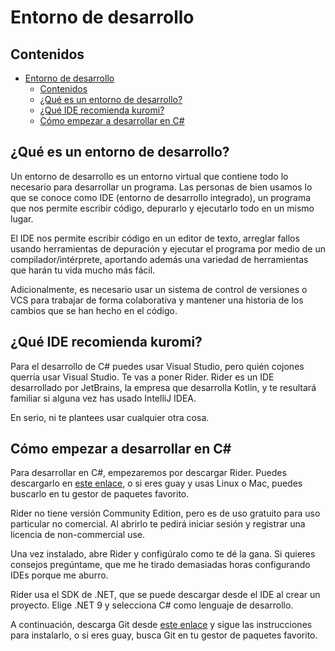 # Entorno de desarrollo

## Contenidos

- [Entorno de desarrollo](#entorno-de-desarrollo)
  - [Contenidos](#contenidos)
  - [¿Qué es un entorno de desarrollo?](#qué-es-un-entorno-de-desarrollo)
  - [¿Qué IDE recomienda kuromi?](#qué-ide-recomienda-kuromi)
  - [Cómo empezar a desarrollar en C#](#cómo-empezar-a-desarrollar-en-c)

## ¿Qué es un entorno de desarrollo?

Un entorno de desarrollo es un entorno virtual que contiene todo lo necesario para desarrollar un programa. Las personas de bien usamos lo que se conoce como IDE (entorno de desarrollo integrado), un programa que nos permite escribir código, depurarlo y ejecutarlo todo en un mismo lugar.

El IDE nos permite escribir código en un editor de texto, arreglar fallos usando herramientas de depuración y ejecutar el programa por medio de un compilador/intérprete, aportando además una variedad de herramientas que harán tu vida mucho más fácil.

Adicionalmente, es necesario usar un sistema de control de versiones o VCS para trabajar de forma colaborativa y mantener una historia de los cambios que se han hecho en el código.

## ¿Qué IDE recomienda kuromi?

Para el desarrollo de C# puedes usar Visual Studio, pero quién cojones querría usar Visual Studio. Te vas a poner Rider. Rider es un IDE desarrollado por JetBrains, la empresa que desarrolla Kotlin, y te resultará familiar si alguna vez has usado IntelliJ IDEA.

En serio, ni te plantees usar cualquier otra cosa.

## Cómo empezar a desarrollar en C#

Para desarrollar en C#, empezaremos por descargar Rider. Puedes descargarlo en [este enlace](https://www.jetbrains.com/rider/download), o si eres guay y usas Linux o Mac, puedes buscarlo en tu gestor de paquetes favorito.

Rider no tiene versión Community Edition, pero es de uso gratuito para uso particular no comercial. Al abrirlo te pedirá iniciar sesión y registrar una licencia de non-commercial use.

Una vez instalado, abre Rider y configúralo como te dé la gana. Si quieres consejos pregúntame, que me he tirado demasiadas horas configurando IDEs porque me aburro.

Rider usa el SDK de .NET, que se puede descargar desde el IDE al crear un proyecto. Elige .NET 9 y selecciona C# como lenguaje de desarrollo.

A continuación, descarga Git desde [este enlace](https://git-scm.com/downloads) y sigue las instrucciones para instalarlo, o si eres guay, busca Git en tu gestor de paquetes favorito.
